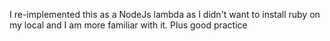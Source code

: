 I re-implemented this as a NodeJs lambda as I didn't want to install ruby on my local and I am more familiar with it. Plus good practice
